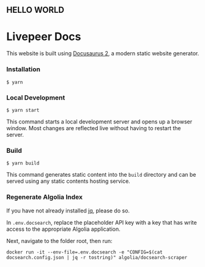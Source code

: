 ## HELLO WORLD

# Livepeer Docs

This website is built using [Docusaurus 2](https://docusaurus.io/), a modern static website generator.

### Installation

```
$ yarn
```

### Local Development

```
$ yarn start
```

This command starts a local development server and opens up a browser window. Most changes are reflected live without having to restart the server.

### Build

```
$ yarn build
```

This command generates static content into the `build` directory and can be served using any static contents hosting service.

### Regenerate Algolia Index

If you have not already installed [jq](https://github.com/stedolan/jq/wiki/Installation), please do so.

In `.env.docsearch`, replace the placeholder API key with a key that has write access to the appropriate Algolia application.

Next, navigate to the folder root, then run:

```
docker run -it --env-file=.env.docsearch -e "CONFIG=$(cat docsearch.config.json | jq -r tostring)" algolia/docsearch-scraper
```
